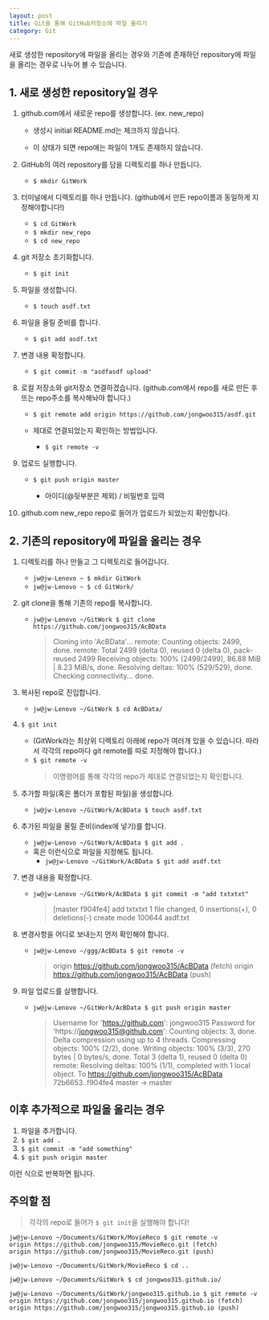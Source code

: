 ```yaml
---
layout: post
title: Git을 통해 GitHub저장소에 파일 올리기
category: Git
---
```


새로 생성한 repository에 파일을 올리는 경우와 기존에 존재하던 repository에 파일을 올리는 경우로 나누어 볼 수 있습니다.

## 1. 새로 생성한 repository일 경우

1. github.com에서 새로운 repo를 생성합니다. (ex. new_repo)

    - 생성시 initial README.md는 체크하지 않습니다.

    - 이 상태가 되면 repo에는 파일이 1개도 존재하지 않습니다.

2. GitHub의 여러 repository를 담을 디렉토리를 하나 만듭니다.
    - `$ mkdir GitWork`

3. 터미널에서 디렉토리를 하나 만듭니다. (github에서 만든 repo이름과 동일하게 지정해야합니다!)
    - `$ cd GitWork`
    - `$ mkdir new_repo`
    - `$ cd new_repo`
4. git 저장소 초기화합니다.
    - `$ git init`

5. 파일을 생성합니다.
    - `$ touch asdf.txt`

6. 파일을 올릴 준비를 합니다.
    - `$ git add asdf.txt`

7. 변경 내용 확정합니다.
    - `$ git commit -m "asdfasdf upload"`

8. 로컬 저장소와 git저장소 연결하겠습니다. (github.com에서 repo를 새로 만든 후 뜨는 repo주소를 복사해놔야 합니다.)
    - `$ git remote add origin https://github.com/jongwoo315/asdf.git`

    - 제대로 연결되었는지 확인하는 방법입니다.
        - `$ git remote -v`

9. 업로드 실행합니다.
    - `$ git push origin master`

        - 아이디(@뒷부분은 제외) / 비밀번호 입력
10. github.com new_repo repo로 들어가 업로드가 되었는지 확인합니다.

## 2. 기존의 repository에 파일을 올리는 경우

1. 디렉토리를 하나 만들고 그 디렉토리로 들어갑니다.
    - `jw@jw-Lenovo ~ $ mkdir GitWork`
    - `jw@jw-Lenovo ~ $ cd GitWork/`

2. git clone을 통해 기존의 repo를 복사합니다.
    - `jw@jw-Lenovo ~/GitWork $ git clone https://github.com/jongwoo315/AcBData`
        > Cloning into 'AcBData'...
remote: Counting objects: 2499, done.
remote: Total 2499 (delta 0), reused 0 (delta 0), pack-reused 2499
Receiving objects: 100% (2499/2499), 86.88 MiB | 8.23 MiB/s, done.
Resolving deltas: 100% (529/529), done.
Checking connectivity... done.

3. 복사된 repo로 진입합니다.
    - `jw@jw-Lenovo ~/GitWork $ cd AcBData/`

4. `$ git init`
    - (GitWork라는 최상위 디렉토리 아래에 repo가 여러개 있을 수 있습니다. 따라서 각각의 repo마다 git remote를 따로 지정해야 합니다.)
    - `$ git remote -v`
        > 이명령어를  통해 각각의 repo가 제대로 연결되었는지 확인합니다.

5. 추가할 파일(혹은 폴더가 포함된 파일)을 생성합니다.
    - `jw@jw-Lenovo ~/GitWork/AcBData $ touch asdf.txt`

6. 추가된 파일을 올릴 준비(index에 넣기)를 합니다.
    - `jw@jw-Lenovo ~/GitWork/AcBData $ git add .`
    - 혹은 이런식으로 파일을 지정해도 됩니다.
        - `jw@jw-Lenovo ~/GitWork/AcBData $ git add asdf.txt`

7. 변경 내용을 확정합니다.
    - `jw@jw-Lenovo ~/GitWork/AcBData $ git commit -m "add txtxtxt"`
        > [master f904fe4] add txtxtxt
 1 file changed, 0 insertions(+), 0 deletions(-)
 create mode 100644 asdf.txt

8. 변경사항을 어디로 보내는지 먼저 확인해야 합니다.
    - `jw@jw-Lenovo ~/ggg/AcBData $ git remote -v`
        > origin https://github.com/jongwoo315/AcBData (fetch)
origin https://github.com/jongwoo315/AcBData (push)

9. 파일 업로드를 실행합니다.
    - `jw@jw-Lenovo ~/GitWork/AcBData $ git push origin master`
        > Username for 'https://github.com': jongwoo315
Password for 'https://jongwoo315@github.com':
Counting objects: 3, done.
Delta compression using up to 4 threads.
Compressing objects: 100% (2/2), done.
Writing objects: 100% (3/3), 270 bytes | 0 bytes/s, done.
Total 3 (delta 1), reused 0 (delta 0)
remote: Resolving deltas: 100% (1/1), completed with 1 local object.
To https://github.com/jongwoo315/AcBData
  72b6653..f904fe4 master -> master

## 이후 추가적으로 파일을 올리는 경우

1. 파일을 추가합니다.
2. `$ git add .`
3. `$ git commit -m "add something"`
4. `$ git push origin master`

이런 식으로 반복하면 됩니다.

## 주의할 점

> 각각의 repo로 들어가 `$ git init`을 실행해야 합니다!

```
jw@jw-Lenovo ~/Documents/GitWork/MovieReco $ git remote -v
origin https://github.com/jongwoo315/MovieReco.git (fetch)
origin https://github.com/jongwoo315/MovieReco.git (push)

jw@jw-Lenovo ~/Documents/GitWork/MovieReco $ cd ..

jw@jw-Lenovo ~/Documents/GitWork $ cd jongwoo315.github.io/

jw@jw-Lenovo ~/Documents/GitWork/jongwoo315.github.io $ git remote -v
origin https://github.com/jongwoo315/jongwoo315.github.io (fetch)
origin https://github.com/jongwoo315/jongwoo315.github.io (push)
```
